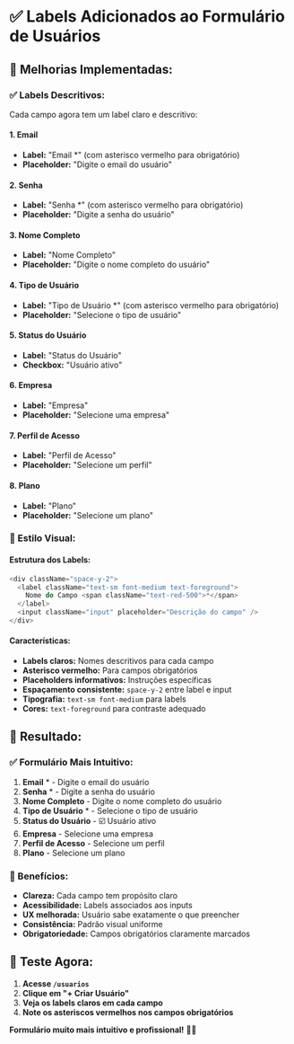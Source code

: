 # ✅ Labels Adicionados ao Formulário de Usuários

## 🎯 **Melhorias Implementadas:**

### **✅ Labels Descritivos:**

Cada campo agora tem um label claro e descritivo:

#### **1. Email**
- **Label:** "Email *" (com asterisco vermelho para obrigatório)
- **Placeholder:** "Digite o email do usuário"

#### **2. Senha**
- **Label:** "Senha *" (com asterisco vermelho para obrigatório)
- **Placeholder:** "Digite a senha do usuário"

#### **3. Nome Completo**
- **Label:** "Nome Completo"
- **Placeholder:** "Digite o nome completo do usuário"

#### **4. Tipo de Usuário**
- **Label:** "Tipo de Usuário *" (com asterisco vermelho para obrigatório)
- **Placeholder:** "Selecione o tipo de usuário"

#### **5. Status do Usuário**
- **Label:** "Status do Usuário"
- **Checkbox:** "Usuário ativo"

#### **6. Empresa**
- **Label:** "Empresa"
- **Placeholder:** "Selecione uma empresa"

#### **7. Perfil de Acesso**
- **Label:** "Perfil de Acesso"
- **Placeholder:** "Selecione um perfil"

#### **8. Plano**
- **Label:** "Plano"
- **Placeholder:** "Selecione um plano"

### **🎨 Estilo Visual:**

#### **Estrutura dos Labels:**
```typescript
<div className="space-y-2">
  <label className="text-sm font-medium text-foreground">
    Nome do Campo <span className="text-red-500">*</span>
  </label>
  <input className="input" placeholder="Descrição do campo" />
</div>
```

#### **Características:**
- **Labels claros:** Nomes descritivos para cada campo
- **Asterisco vermelho:** Para campos obrigatórios
- **Placeholders informativos:** Instruções específicas
- **Espaçamento consistente:** `space-y-2` entre label e input
- **Tipografia:** `text-sm font-medium` para labels
- **Cores:** `text-foreground` para contraste adequado

## 🎉 **Resultado:**

### **✅ Formulário Mais Intuitivo:**

1. **Email** * - Digite o email do usuário
2. **Senha** * - Digite a senha do usuário
3. **Nome Completo** - Digite o nome completo do usuário
4. **Tipo de Usuário** * - Selecione o tipo de usuário
5. **Status do Usuário** - ☑️ Usuário ativo
6. **Empresa** - Selecione uma empresa
7. **Perfil de Acesso** - Selecione um perfil
8. **Plano** - Selecione um plano

### **🔧 Benefícios:**

- **Clareza:** Cada campo tem propósito claro
- **Acessibilidade:** Labels associados aos inputs
- **UX melhorada:** Usuário sabe exatamente o que preencher
- **Consistência:** Padrão visual uniforme
- **Obrigatoriedade:** Campos obrigatórios claramente marcados

## 🚀 **Teste Agora:**

1. **Acesse `/usuarios`**
2. **Clique em "+ Criar Usuário"**
3. **Veja os labels claros em cada campo**
4. **Note os asteriscos vermelhos nos campos obrigatórios**

**Formulário muito mais intuitivo e profissional!** 🎯✨
